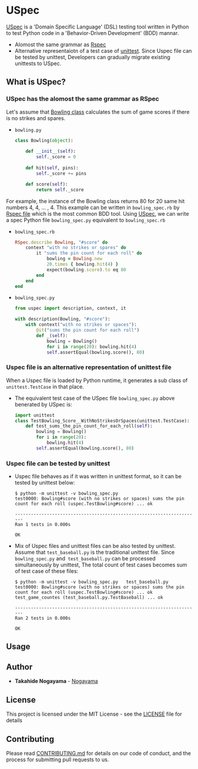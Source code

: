 # USpec


[USpec](https://github.com/MountainField/uspec) is a 'Domain Specific Language' (DSL) testing tool written in Python to test Python code in a 'Behavior-Driven Development' (BDD) mannar.

- Alomost the same grammar as [Rspec](https://rspec.info) 
- Alternative representaiotn of a test case of [unittest](https://docs.python.org/3/library/unittest.html). Since Uspec file can be tested by unittest, Developers can gradually migrate existing unittests to USpec.

## What is USpec?

### USpec has the alomost the same grammar as RSpec

Let's assume that [Bowling class](https://rspec.info) calculates the sum of game scores if there is no strikes and spares.

- `bowling.py`

    ```python
	class Bowling(object):
	    
	    def __init__(self):
	        self._score = 0
	    
	    def hit(self, pins):
	        self._score += pins
	
	    def score(self):
	        return self._score
    ```

For example, the instance of the Bowling class returns 80 for 20 same hit numbers 4, 4, ... , 4.
This example can be written in `bowling_spec.rb` by [Rspec file](https://rspec.info) which is the most common BDD tool.
Using [USpec](https://github.com/MountainField/uspec), we can write a spec Python file `bowling_spec.py` equivalent to `bowling_spec.rb` 

- `bowling_spec.rb`

	```ruby
	RSpec.describe Bowling, "#score" do
	    context "with no strikes or spares" do
	        it "sums the pin count for each roll" do
	            bowling = Bowling.new
	            20.times { bowling.hit(4) }
	            expect(bowling.score).to eq 80
	        end
	    end
	end
	```
	
- `bowling_spec.py`
	
	```python
	from uspec import description, context, it
	
	with description(Bowling, "#score"):
	    with context("with no strikes or spaces"):
	        @it("sums the pin count for each roll")
	        def _(self):
	            bowling = Bowling()
	            for i in range(20): bowling.hit(4)
	            self.assertEqual(bowling.score(), 80)
	```

### Uspec file is an alternative representation of unittest file

When a Uspec file is loaded by Python runtime, it generates a sub class of `unittest.TestCase` in that place.

- The equivalent test case of the USpec file `bowling_spec.py` above benerated by USpec is:

	```python
	import unittest
	class TestBowling_Score__WithNoStrikesOrSpaces(unittest.TestCase):
	    def test_sums_the_pin_count_for_each_roll(self):
	        bowling = Bowling()
	        for i in range(20):
	            bowling.hit(4)
	        self.assertEqual(bowling.score(), 80)
	```

### Uspec file can be tested by unittest

- Uspec file behaves as if it was written in unittest format, so it can be tested by unittest below:

	```
	$ python -m unittest -v bowling_spec.py 
	test0000: Bowling#score (with no strikes or spaces) sums the pin count for each roll (uspec.TestBowling#score) ... ok
	
	----------------------------------------------------------------------
	Ran 1 tests in 0.000s
	
	OK
	```

- Mix of Uspec files and unittest files can be also tested by unittest.
Assume that `test_baseball.py` is the traditional unittest file.
Since `bowling_spec.py` and` test_baseball.py` can be processed simultaneously by unittest, The total count of test cases becomes sum of test case of these files: 

	```
	$ python -m unittest -v bowling_spec.py   test_baseball.py
	test0000: Bowling#score (with no strikes or spaces) sums the pin count for each roll (uspec.TestBowling#score) ... ok
	test_game_countes (test_baseball.py.TestBaseball) ... ok
	
	----------------------------------------------------------------------
	Ran 2 tests in 0.000s
	
	OK
	```



Usage
-----




Author
------

- **Takahide Nogayama** - [Nogayama](https://github.com/nogayama)



License
-------

This project is licensed under the MIT License - see the [LICENSE](./LICENSE) file for details



Contributing
------------

Please read [CONTRIBUTING.md](./CONTRIBUTING.md) for details on our code of conduct, and the process for submitting pull requests to us.


